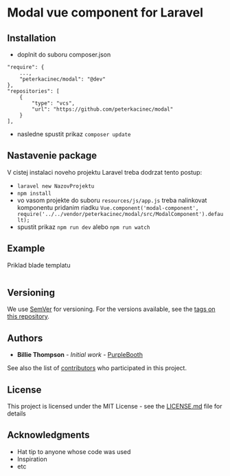 # Modal vue component for Laravel

## Installation

- doplnit do suboru composer.json
```
"require": {
    ...,
    "peterkacinec/modal": "@dev"
},
"repositories": [
    {
        "type": "vcs",
        "url": "https://github.com/peterkacinec/modal"
    }
],
```

- nasledne spustit prikaz `composer update`

## Nastavenie package

V cistej instalaci noveho projektu Laravel treba dodrzat tento postup:

- `laravel new NazovProjektu`
- `npm install`
- vo vasom projekte do suboru `resources/js/app.js` treba nalinkovat komponentu pridanim riadku `Vue.component('modal-component', require('../../vendor/peterkacinec/modal/src/ModalComponent').default);`
- spustit prikaz `npm run dev` alebo `npm run watch`

## Example

Priklad blade templatu

````

````
## Versioning

We use [SemVer](http://semver.org/) for versioning. For the versions available, see the [tags on this repository](https://github.com/your/project/tags). 

## Authors

* **Billie Thompson** - *Initial work* - [PurpleBooth](https://github.com/PurpleBooth)

See also the list of [contributors](https://github.com/your/project/contributors) who participated in this project.

## License

This project is licensed under the MIT License - see the [LICENSE.md](LICENSE.md) file for details

## Acknowledgments

* Hat tip to anyone whose code was used
* Inspiration
* etc
